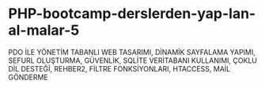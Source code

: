 # PHP-bootcamp-derslerden-yap-lan-al-malar-5
PDO İLE YÖNETİM TABANLI WEB TASARIMI, DİNAMİK SAYFALAMA YAPIMI, SEFURL OLUŞTURMA, GÜVENLİK,  SQLİTE VERİTABANI KULLANIMI,  ÇOKLU DİL DESTEĞİ,  REHBER2,  FİLTRE FONKSİYONLARI, HTACCESS, MAİL GÖNDERME
